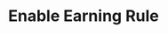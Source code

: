 ---
title: Enable Earning Rule
type: endpoint
category: 639ba2628407100061f5faac
slug: enable-earning-rule
parentDoc: 639ba2658407100061f5fab6
hidden: false
order: 25
---
